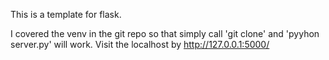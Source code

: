 This is a template for flask.

I covered the venv in the git repo so that simply call 'git clone' and 'pyyhon server.py' will work. 
Visit the localhost by http://127.0.0.1:5000/
